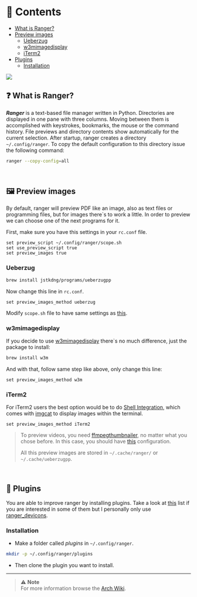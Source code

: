# 📑 Contents

- [What is Ranger?](#❓-what-is-ranger)
- [Preview images](#🌄-preview-images)
  - [Ueberzug](#ueberzug)
  - [w3mimagedisplay](#w3mimagedisplay)
  - [iTerm2](#iterm2)
- [Plugins](#🧩-plugins)
  - [Installation](#installation)

<img src="https://raw.githubusercontent.com/jorgeloopzz/dotfiles/master/.screenshots/ranger.png" />

## ❓ What is Ranger?

**_Ranger_** is a text-based file manager written in Python. Directories are displayed in one pane with three columns. Moving between them is accomplished with keystrokes, bookmarks, the mouse or the command history. File previews and directory contents show automatically for the current selection. After startup, ranger creates a directory `~/.config/ranger`. To copy the default configuration to this directory issue the following command:

```bash
ranger --copy-config=all
```

&nbsp;

## 🖼️ Preview images

By default, ranger will preview PDF like an image, also as text files or programming files, but for images there`s to work a little. In order to preview we can choose one of the next programs for it.

First, make sure you have this settings in your `rc.conf` file.

```
set preview_script ~/.config/ranger/scope.sh
set use_preview_script true
set preview_images true
```

### Ueberzug

```bash
brew install jstkdng/programs/ueberzugpp
```

Now change this line in `rc.conf`.

```
set preview_images_method ueberzug
```

Modify `scope.sh` file to have same settings as [this](https://github.com/jorgeloopzz/dotfiles/blob/master/.config/ranger/scope.sh#L141C9-L150C15).

### w3mimagedisplay

If you decide to use [w3mimagedisplay](https://salsa.debian.org/debian/w3m) there`s no much difference, just the package to install:

```bash
brew install w3m
```

And with that, follow same step like above, only change this line:

```
set preview_images_method w3m
```

### iTerm2
For iTerm2 users the best option would be to do [Shell Integration](https://iterm2.com/documentation-shell-integration.html), which comes with [imgcat](https://iterm2.com/documentation-images.html) to display images within the terminal.

```
set preview_images_method iTerm2
```

> To preview videos, you need [ffmpegthumbnailer](https://github.com/dirkvdb/ffmpegthumbnailer), no matter what you chose before. In this case, you should have [this](https://github.com/jorgeloopzz/dotfiles/blob/master/.config/ranger/scope.sh#L156C9-L160C21) configuration.
>
> All this preview images are stored in `~/.cache/ranger/` or `~/.cache/ueberzugpp`.

&nbsp;

## 🧩 Plugins

You are able to improve ranger by installing plugins. Take a look at [this](https://github.com/topics/ranger-plugin) list if you are interested in some of them but I personally only use [ranger_devicons](https://github.com/alexanderjeurissen/ranger_devicons).

### Installation

- Make a folder called _plugins_ in `~/.config/ranger`.

```bash
mkdir -p ~/.config/ranger/plugins
```

- Then clone the plugin you want to install.

---

> ⚠️ **Note**\
> For more information browse the [Arch Wiki](https://wiki.archlinux.org/title/Ranger).
